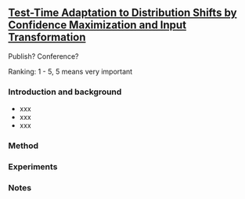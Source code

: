 ## [Test-Time Adaptation to Distribution Shifts by Confidence Maximization and Input Transformation](link)
Publish? Conference?

Ranking: 1 - 5, 5 means very important
### Introduction and background
- xxx
- xxx
- xxx

### Method

### Experiments

### Notes
